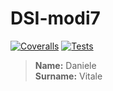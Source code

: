 # DSI-modi7
[![Coveralls](https://github.com/DanyVitale/DSI-modi7/actions/workflows/coveralls.yml/badge.svg)](https://github.com/DanyVitale/DSI-modi7/actions/workflows/coveralls.yml)
[![Tests](https://github.com/DanyVitale/DSI-modi7/actions/workflows/node.js.yml/badge.svg)](https://github.com/DanyVitale/DSI-modi7/actions/workflows/node.js.yml)

> **Name:** Daniele  
> **Surname:** Vitale
